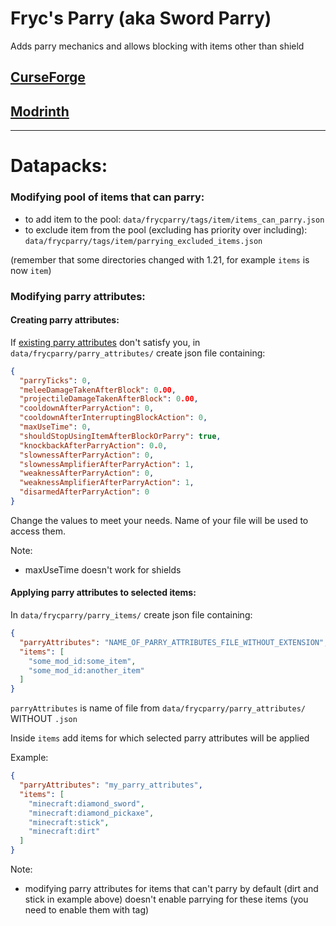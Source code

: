 # Fryc's Parry (aka Sword Parry)
Adds parry mechanics and allows blocking with items other than shield


## [CurseForge](https://www.curseforge.com/minecraft/mc-mods/sword-parry)
## [Modrinth](https://modrinth.com/mod/sword-parry)

------------------------------------------------------------------------------------------------------------

# Datapacks:

### Modifying pool of items that can parry:

- to add item to the pool: `data/frycparry/tags/item/items_can_parry.json`
- to exclude item from the pool (excluding has priority over including): `data/frycparry/tags/item/parrying_excluded_items.json`

(remember that some directories changed with 1.21, for example `items` is now `item`)

### Modifying parry attributes:

#### Creating parry attributes:

If [existing parry attributes](https://github.com/Xires87/SwordParry/tree/master/src/main/resources/data/frycparry/parry_attributes) don't satisfy you, in `data/frycparry/parry_attributes/` create json file containing:
```json
{
  "parryTicks": 0,
  "meleeDamageTakenAfterBlock": 0.00,
  "projectileDamageTakenAfterBlock": 0.00,
  "cooldownAfterParryAction": 0,
  "cooldownAfterInterruptingBlockAction": 0,
  "maxUseTime": 0,
  "shouldStopUsingItemAfterBlockOrParry": true,
  "knockbackAfterParryAction": 0.0,
  "slownessAfterParryAction": 0,
  "slownessAmplifierAfterParryAction": 1,
  "weaknessAfterParryAction": 0,
  "weaknessAmplifierAfterParryAction": 1,
  "disarmedAfterParryAction": 0
}
```
Change the values to meet your needs. Name of your file will be used to access them.

Note:
- maxUseTime doesn't work for shields


#### Applying parry attributes to selected items:

In `data/frycparry/parry_items/` create json file containing:
```json
{
  "parryAttributes": "NAME_OF_PARRY_ATTRIBUTES_FILE_WITHOUT_EXTENSION",
  "items": [
    "some_mod_id:some_item",
    "some_mod_id:another_item"
  ]
}
```
`parryAttributes` is name of file from `data/frycparry/parry_attributes/` WITHOUT `.json`

Inside `items` add items for which selected parry attributes will be applied

Example:
```json
{
  "parryAttributes": "my_parry_attributes",
  "items": [
    "minecraft:diamond_sword",
    "minecraft:diamond_pickaxe",
    "minecraft:stick",
    "minecraft:dirt"
  ]
}
```

Note:
- modifying parry attributes for items that can't parry by default (dirt and stick in example above) doesn't enable parrying for these items (you need to enable them with tag)


